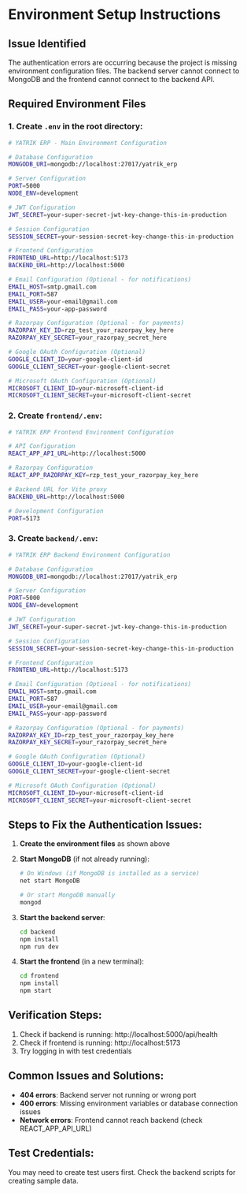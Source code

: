 # Environment Setup Instructions

## Issue Identified
The authentication errors are occurring because the project is missing environment configuration files. The backend server cannot connect to MongoDB and the frontend cannot connect to the backend API.

## Required Environment Files

### 1. Create `.env` in the root directory:
```bash
# YATRIK ERP - Main Environment Configuration

# Database Configuration
MONGODB_URI=mongodb://localhost:27017/yatrik_erp

# Server Configuration
PORT=5000
NODE_ENV=development

# JWT Configuration
JWT_SECRET=your-super-secret-jwt-key-change-this-in-production

# Session Configuration
SESSION_SECRET=your-session-secret-key-change-this-in-production

# Frontend Configuration
FRONTEND_URL=http://localhost:5173
BACKEND_URL=http://localhost:5000

# Email Configuration (Optional - for notifications)
EMAIL_HOST=smtp.gmail.com
EMAIL_PORT=587
EMAIL_USER=your-email@gmail.com
EMAIL_PASS=your-app-password

# Razorpay Configuration (Optional - for payments)
RAZORPAY_KEY_ID=rzp_test_your_razorpay_key_here
RAZORPAY_KEY_SECRET=your_razorpay_secret_here

# Google OAuth Configuration (Optional)
GOOGLE_CLIENT_ID=your-google-client-id
GOOGLE_CLIENT_SECRET=your-google-client-secret

# Microsoft OAuth Configuration (Optional)
MICROSOFT_CLIENT_ID=your-microsoft-client-id
MICROSOFT_CLIENT_SECRET=your-microsoft-client-secret
```

### 2. Create `frontend/.env`:
```bash
# YATRIK ERP Frontend Environment Configuration

# API Configuration
REACT_APP_API_URL=http://localhost:5000

# Razorpay Configuration
REACT_APP_RAZORPAY_KEY=rzp_test_your_razorpay_key_here

# Backend URL for Vite proxy
BACKEND_URL=http://localhost:5000

# Development Configuration
PORT=5173
```

### 3. Create `backend/.env`:
```bash
# YATRIK ERP Backend Environment Configuration

# Database Configuration
MONGODB_URI=mongodb://localhost:27017/yatrik_erp

# Server Configuration
PORT=5000
NODE_ENV=development

# JWT Configuration
JWT_SECRET=your-super-secret-jwt-key-change-this-in-production

# Session Configuration
SESSION_SECRET=your-session-secret-key-change-this-in-production

# Frontend Configuration
FRONTEND_URL=http://localhost:5173

# Email Configuration (Optional - for notifications)
EMAIL_HOST=smtp.gmail.com
EMAIL_PORT=587
EMAIL_USER=your-email@gmail.com
EMAIL_PASS=your-app-password

# Razorpay Configuration (Optional - for payments)
RAZORPAY_KEY_ID=rzp_test_your_razorpay_key_here
RAZORPAY_KEY_SECRET=your_razorpay_secret_here

# Google OAuth Configuration (Optional)
GOOGLE_CLIENT_ID=your-google-client-id
GOOGLE_CLIENT_SECRET=your-google-client-secret

# Microsoft OAuth Configuration (Optional)
MICROSOFT_CLIENT_ID=your-microsoft-client-id
MICROSOFT_CLIENT_SECRET=your-microsoft-client-secret
```

## Steps to Fix the Authentication Issues:

1. **Create the environment files** as shown above
2. **Start MongoDB** (if not already running):
   ```bash
   # On Windows (if MongoDB is installed as a service)
   net start MongoDB
   
   # Or start MongoDB manually
   mongod
   ```

3. **Start the backend server**:
   ```bash
   cd backend
   npm install
   npm run dev
   ```

4. **Start the frontend** (in a new terminal):
   ```bash
   cd frontend
   npm install
   npm start
   ```

## Verification Steps:

1. Check if backend is running: http://localhost:5000/api/health
2. Check if frontend is running: http://localhost:5173
3. Try logging in with test credentials

## Common Issues and Solutions:

- **404 errors**: Backend server not running or wrong port
- **400 errors**: Missing environment variables or database connection issues
- **Network errors**: Frontend cannot reach backend (check REACT_APP_API_URL)

## Test Credentials:
You may need to create test users first. Check the backend scripts for creating sample data.

